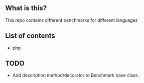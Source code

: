 What is this?
-------------
This repo contains different benchmarks for different languages

List of contents
----------------
- php

TODO
----
- Add description method/decorator to Benchmark base class.
